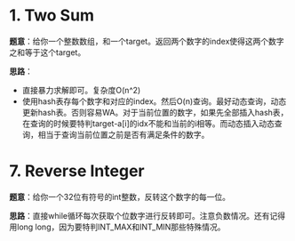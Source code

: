 # 1. Two Sum

**题意**：给你一个整数数组，和一个target。返回两个数字的index使得这两个数字之和等于这个target。

**思路**：  
- 直接暴力求解即可。复杂度O(n^2)  
- 使用hash表存每个数字和对应的index。然后O(n)查询。最好动态查询，动态更新hash表。否则容易WA。对于当前位置的数字，如果先全部插入hash表，在查询的时候要特判target-a[i]的idx不能和当前的i相等。而动态插入动态查询，相当于查询当前位置之前是否有满足条件的数字。

# 7. Reverse Integer

**题意**：给你一个32位有符号的int整数，反转这个数字的每一位。

**思路**：直接while循环每次获取个位数字进行反转即可。注意负数情况。还有记得用long long，因为要特判INT_MAX和INT_MIN那些特殊情况。